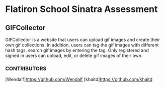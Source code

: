# Flatiron School Sinatra Assessment

## GIFCollector
GIFCollector is a website that users can upload gif images and create their own gif collections. In addition, users can tag the gif images with different hash tags, search gif images by entering the tag. Only registered and signed in users can upload, edit, or delete gif images of their own.

### CONTRIBUTORS
[Wendalf]https://github.com/Wendalf
[khaitd]https://github.com/khaitd